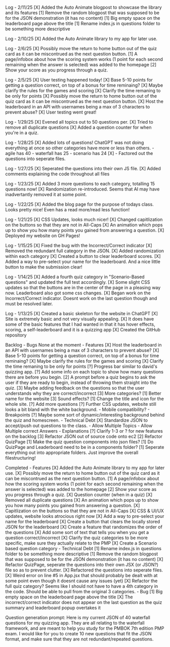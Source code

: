 Log - 2/11/25
    [X] Added the Auto Animate blogpost to showcase the library and its features
    [1] Remove the random blogpost that was supposed to be for the JSON demonstration (it has no content)
    [1] Big empty space on the leaderboard page above the title
    [1] Rename index.js in questions folder to be something more descriptive

Log - 2/10/25
    [X] Added the Auto Animate library to my app for later use.    

Log - 2/6/25
    [X] Possibly move the return to home button out of the quiz card as it can be miscontrued as the next question button.
    [1] A page/infobox about how the scoring system works (1 point for each second remaining when the answer is selected) was added to the homepage
    [2] Show your score as you progress through a quiz.

Log - 2/5/25
    [X] User testing happened today!
        [X] Base 5-10 points for getting a question correct, on top of a bonus for time reminaing?
        [X] Maybe clarify the rules for the games and scoring
        [X] Clarify the time remaning to be only for points
        [X] Possibly move the return to home button out of the quiz card as it can be miscontrued as the next question button.
        [X] Host the leaderboard in an API with usernames being a max of 3 characters to prevent abuse?
    [X] User testing went great!

Log - 1/29/25
    [X] Evened all topics out to 50 questions per.
    [X] Tried to remove all duplicate questions
    [X] Added a question counter for when you're in a quiz.

Log - 1/28/25
    [X] Added lots of questions! ChatGPT was not doing everything at once so other categories have more or less than others.
        - agile has 40
        - waterfall has 25
        - scenario has 24
    [X] - Factored out the questions into seperate files.

Log - 1/27/25
    [X] Seperated the questions into their own JS file.
    [X] Added comments explaining the code throughout all files

Log - 1/23/25
    [X] Added 3 more questions to each category, totalling 15 questions now!
    [X] Randomization re-introduced. Seems that AI may have inadvertantly removed it at some point.

Log - 1/22/25
    [X] Added the blog page for the purpose of todays class. Looks pretty nice! Even has a read more/read less function!

Log - 1/21/25
    [X] CSS Updates, looks much nicer!
    [X] Changed capitlization on the buttons so that they are not in All-Caps
    [X] An animation which pops up to show you how many points you gained from answering a question.
    [X] Deployed my website on GH Pages!

Log - 1/15/25
    [X] Fixed the bug with the Incorrect/Correct indicator
    [X] Removed the redundant full category in the JSON.
    [X] Added randomization within each category
    [X] Created a button to clear leaderboard scores.
    [X] Added a way to pre-select your name for the leaderboard. And a nice little button to make the submission clear!

Log - 1/14/25
    [X] Added a fourth quiz category in "Scenario-Based questions" and updated the full test accordingly.
    [X] Some slight CSS updates so that the buttons are in the center of the page in a pleasing way now. Leaderboard also got some css changes.
    [X] Began work on the Incorrect/Correct indicator. Doesnt work on the last question though and must be resolved later.

Log - 1/13/25
    [X] Created a basic skeleton for the website in ChatGPT
    [X] Site is extremely basic and not very visually appealing.
    [X] It does have some of the basic features that I had wanted in that it has hover effects, scoring, a self-leaderboard and it is a quizzing app
    [X] Created the GitHub repository

Backlog
    - Bugs
        None at the moment
    - Features
        [X] Host the leaderboard in an API with usernames being a max of 3 characters to prevent abuse?
        [X] Base 5-10 points for getting a question correct, on top of a bonus for time reminaing?
        [X] Maybe clarify the rules for the games and scoring
        [X] Clarify the time remaning to be only for points
        [?] Progress bar similar to david's quizzing app.
        [?] Add some info on each topic to show how many questions there are before you begin.
        [2] A prompt before a quiz begins to ask the user if they are ready to begin, instead of throwing them straight into the quiz.
        [3] Maybe adding feedback on the questions so that the user understands why they are correct/incorrect
        [3] More categories?
        [1] Better name for the website
        [3] Sound effects?
        [1] Change the title and icon for the whole site.
        [?] Add more questions
        [?] Further CSS updates, website still looks a bit bland with the white background.
            - Mobile compatibility?
            - Breakpoints
        [?] Maybe some sort of dynamic/interesting background behind the quiz and homescreen.
    - Technical Debt
        [X] Standardize JSON to accept/push out questions to the class.
            - Allow Multiple Topics
            - Allow Multiple correct Answers
            - Explanations
        [?] Clarify 1-3 or ? for new features on the backlog
        [3] Refactor JSON out of source code onto ec2
        [2] Refactor QuizPage
        [1] Make the quiz question components into json files?
        [1] Do QuizPage and Leaderboard need to be in a components folder?
        [1] Seperate everything out into appropriate folders. Just improve the overall filestructuring!

Completed
    - Features
        [X] Added the Auto Animate library to my app for later use.
        [X] Possibly move the return to home button out of the quiz card as it can be miscontrued as the next question button.
        [1] A page/infobox about how the scoring system works (1 point for each second remaining when the answer is selected) was added to the homepage
        [2] Show your score as you progress through a quiz.
        [X] Question counter (when in a quiz)
        [X] Removed all duplicate questions
        [X] An animation which pops up to show you how many points you gained from answering a question.
        [X] Capitlization on the buttons so that they are not in All-Caps
        [X] CSS & UI/UX updates, website looks atrocious right now
        [X] Add a way to pre-select your name for the leaderboard
        [X] Create a button that clears the locally stored JSON for the leaderboard
        [X] Create a feature that randomizes the order of the questions
        [X] Add some sort of text that tells you when you get a question correct/incorrect
        [X] Clarify the quiz categories to be more specific, make sure they actually relate to the PMP
        [X] Create a Scenario based question category
    - Technical Debt
        [1] Rename index.js in questions folder to be something more descriptive
        [1] Remove the random blogpost that was supposed to be for the JSON demonstration (it has no content)
        [X] Refactor QuizPage, seperate the questions into their own JSX (or JSON?) file so as to prevent clutter.
        [X] Refactored the questions into seperate files.
        [X] Weird error on line #5 in App.jsx that should probably be dealt with at some point even though it doesnt cause any issues (yet)
        [X] Refactor the full quiz category? Seems like I should not have to have a 4th category in the code. Should be able to pull from the original 3 categories.
    - Bug
        [1] Big empty space on the leaderboard page above the title
        [X] The incorrect/correct indicator does not appear on the last question as the quiz summary and leaderboard popup overtakes it

Question generation prompt: Here is my current JSON of 40 waterfall questions for my quizzing app. They are all relating to the waterfall framework, and are meant to help you study for the PMBOK 7th edition PMP exam. I would like for you to create 10 new questions that fit the JSON format, and make sure that they are not redundant/repeated questions.